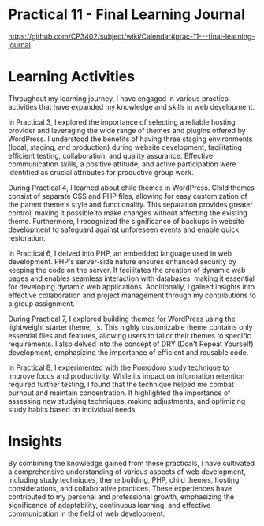 # Practical 11 - Final Learning Journal
https://github.com/CP3402/subject/wiki/Calendar#prac-11---final-learning-journal

# Learning Activities
Throughout my learning journey, I have engaged in various practical activities that have expanded my knowledge and skills in web development.

In Practical 3, I explored the importance of selecting a reliable hosting provider and leveraging the wide range of themes and plugins offered by WordPress. I understood the benefits of having three staging environments (local, staging, and production) during website development, facilitating efficient testing, collaboration, and quality assurance. Effective communication skills, a positive attitude, and active participation were identified as crucial attributes for productive group work.

During Practical 4, I learned about child themes in WordPress. Child themes consist of separate CSS and PHP files, allowing for easy customization of the parent theme's style and functionality. This separation provides greater control, making it possible to make changes without affecting the existing theme. Furthermore, I recognized the significance of backups in website development to safeguard against unforeseen events and enable quick restoration.

In Practical 6, I delved into PHP, an embedded language used in web development. PHP's server-side nature ensures enhanced security by keeping the code on the server. It facilitates the creation of dynamic web pages and enables seamless interaction with databases, making it essential for developing dynamic web applications. Additionally, I gained insights into effective collaboration and project management through my contributions to a group assignment.

During Practical 7, I explored building themes for WordPress using the lightweight starter theme, _s. This highly customizable theme contains only essential files and features, allowing users to tailor their themes to specific requirements. I also delved into the concept of DRY (Don't Repeat Yourself) development, emphasizing the importance of efficient and reusable code.

In Practical 8, I experimented with the Pomodoro study technique to improve focus and productivity. While its impact on information retention required further testing, I found that the technique helped me combat burnout and maintain concentration. It highlighted the importance of assessing new studying techniques, making adjustments, and optimizing study habits based on individual needs.

# Insights
By combining the knowledge gained from these practicals, I have cultivated a comprehensive understanding of various aspects of web development, including study techniques, theme building, PHP, child themes, hosting considerations, and collaborative practices. These experiences have contributed to my personal and professional growth, emphasizing the significance of adaptability, continuous learning, and effective communication in the field of web development.
